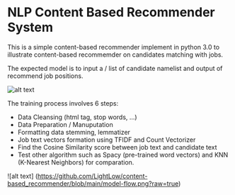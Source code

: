 # NLP Content Based Recommender System

This is a simple content-based recommender implement in python 3.0 to illustrate content-based recommemder on candidates matching with jobs.

The expected model is to input a / list of candidate namelist and output of recommend job positions.

![alt text](https://miro.medium.com/max/1400/1*P63ZaFHlssabl34XbJgong.jpeg)

The training process involves 6 steps:
- Data Cleansing (html tag, stop words, ...)
- Data Preparation / Manuputation
- Formatting data stemming, lemmatizer
- Job text vectors formation using TFIDF and Count Vectorizer
- Find the Cosine Similarity score between job text and candidate text
- Test other algorithm such as Spacy (pre-trained word vectors) and KNN (K-Nearest Neighbors) for comparation.


![alt text] (https://github.com/LightLow/content-based_recommender/blob/main/model-flow.png?raw=true)
